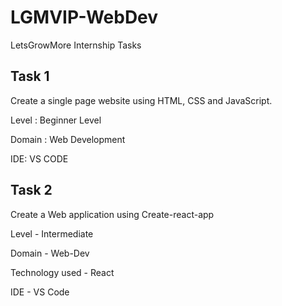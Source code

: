 # LGMVIP-WebDev
LetsGrowMore Internship Tasks


## Task 1

Create a single page website using HTML, CSS and JavaScript.

Level : Beginner Level

Domain : Web Development

IDE: VS CODE

## Task 2

Create a Web application using Create-react-app

Level - Intermediate

Domain - Web-Dev

Technology used - React

IDE - VS Code
